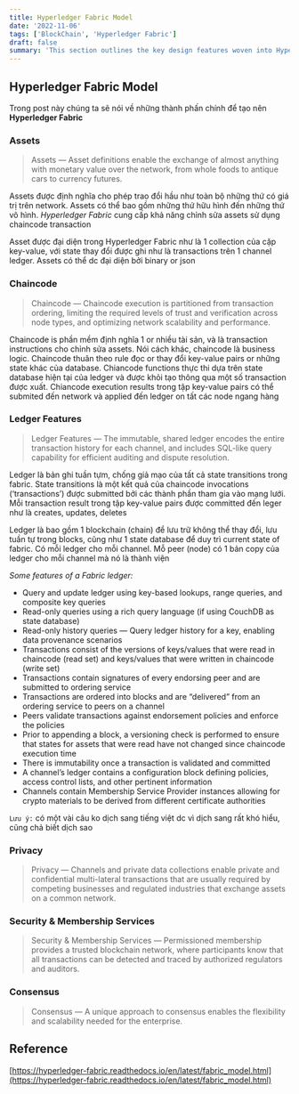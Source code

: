 ```yaml
---
title: Hyperledger Fabric Model
date: '2022-11-06'
tags: ['BlockChain', 'Hyperledger Fabric']
draft: false
summary: 'This section outlines the key design features woven into Hyperledger Fabric that fulfill its promise of a comprehensive, yet customizable, enterprise blockchain solution'
---
```


## Hyperledger Fabric Model

Trong post này chúng ta sẽ nói về những thành phấn chính để tạo nên **Hyperledger Fabric**

### Assets

> Assets — Asset definitions enable the exchange of almost anything with monetary value over the network, from whole foods to antique cars to currency futures.

Assets được định nghĩa cho phép trao đổi hầu như toàn bộ những thứ có giá trị trên network. Assets có thể bao gồm những thứ hữu hình đến những thứ vô hình. _Hyperledger Fabric_ cung cấp khả năng chỉnh sửa assets sử dụng chaincode transaction

Asset được đại diện trong Hyperledger Fabric như là 1 collection của cặp key-value, với state thay đổi được ghi như là transactions trên 1 channel ledger. Assets có thể dc đại diện bởi binary or json

### Chaincode

> Chaincode — Chaincode execution is partitioned from transaction ordering, limiting the required levels of trust and verification across node types, and optimizing network scalability and performance.

Chaincode is phần mềm định nghĩa 1 or nhiều tài sản, và là transaction instructions cho chỉnh sửa assets. Nói cách khác, chaincode là business logic. Chaincode thuân theo rule đọc or thay đổi key-value pairs or những state khác của database. Chiancode functions thực thi dựa trên state database hiện tại của ledger và được khỏi tạo thông qua một số transaction được xuất. Chiancode execution results trong tập key-value pairs có thể submited đến network và applied đến ledger on tất các node ngang hàng

### Ledger Features

> Ledger Features — The immutable, shared ledger encodes the entire transaction history for each channel, and includes SQL-like query capability for efficient auditing and dispute resolution.

Ledger là bản ghi tuần tựm, chống giả mạo của tất cả state transitions trong fabric. State transitions là một kết quả của chaincode invocations (‘transactions’) được submitted bởi các thành phần tham gia vào mạng lưới. Mỗi transaction result trong tập key-value pairs được committed đến leger như là creates, updates, deletes

Ledger là bao gồm 1 blockchain (chain) để lưu trữ không thể thay đổi, lưu tuần tự trong blocks, cũng như 1 state database để duy trì current state of fabric. Có mỗi ledger cho mỗi channel. Mỗ peer (node) có 1 bản copy của ledger cho mỗi channel mà nó là thành viện

_Some features of a Fabric ledger:_

- Query and update ledger using key-based lookups, range queries, and composite key queries
- Read-only queries using a rich query language (if using CouchDB as state database)
- Read-only history queries — Query ledger history for a key, enabling data provenance scenarios
- Transactions consist of the versions of keys/values that were read in chaincode (read set) and keys/values that were written in chaincode (write set)
- Transactions contain signatures of every endorsing peer and are submitted to ordering service
- Transactions are ordered into blocks and are “delivered” from an ordering service to peers on a channel
- Peers validate transactions against endorsement policies and enforce the policies
- Prior to appending a block, a versioning check is performed to ensure that states for assets that were read have not changed since chaincode execution time
- There is immutability once a transaction is validated and committed
- A channel’s ledger contains a configuration block defining policies, access control lists, and other pertinent information
- Channels contain Membership Service Provider instances allowing for crypto materials to be derived from different certificate authorities

`Lưu ý:` có một vài câu ko dịch sang tiếng việt dc vì dịch sang rất khó hiểu, cũng chả biết dịch sao

### Privacy

> Privacy — Channels and private data collections enable private and confidential multi-lateral transactions that are usually required by competing businesses and regulated industries that exchange assets on a common network.

### Security & Membership Services

> Security & Membership Services — Permissioned membership provides a trusted blockchain network, where participants know that all transactions can be detected and traced by authorized regulators and auditors.

### Consensus

> Consensus — A unique approach to consensus enables the flexibility and scalability needed for the enterprise.

## Reference

[https://hyperledger-fabric.readthedocs.io/en/latest/fabric_model.html](https://hyperledger-fabric.readthedocs.io/en/latest/fabric_model.html)
